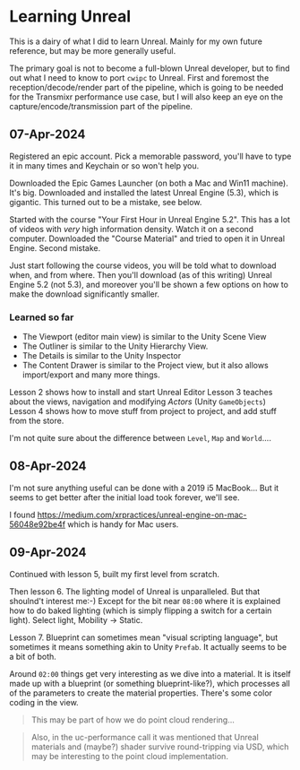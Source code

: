 # Learning Unreal

This is a dairy of what I did to learn Unreal. Mainly for my own future reference, but may be more generally useful.

The primary goal is not to become a full-blown Unreal developer, but to find out what I need to know to port `cwipc` to Unreal. First and foremost the reception/decode/render part of the pipeline, which is going to be needed for the Transmixr performance use case, but I will also keep an eye on the capture/encode/transmission part of the pipeline.

## 07-Apr-2024

Registered an epic account. Pick a memorable password, you'll have to type it in many times and Keychain or so won't help you.

Downloaded the Epic Games Launcher (on both a Mac and Win11 machine). It's big. Downloaded and installed the latest Unreal Engine (5.3), which is gigantic. This turned out to be a mistake, see below.

Started with the course "Your First Hour in Unreal Engine 5.2". This has a lot of videos with _very_ high information density. Watch it on a second computer.
Downloaded the "Course Material" and tried to open it in Unreal Engine. Second mistake.

Just start following the course videos, you will be told what to download when, and from where. Then you'll download (as of this writing) Unreal Engine 5.2 (not 5.3), and moreover you'll be shown a few options on how to make the download significantly smaller.

### Learned so far

- The Viewport (editor main view) is similar to the Unity Scene View
- The Outliner is similar to the Unity Hierarchy View.
- The Details is similar to the Unity Inspector
- The Content Drawer is similar to the Project view, but it also allows import/export and many more things.

Lesson 2 shows how to install and start Unreal Editor
Lesson 3 teaches about the views, navigation and modifying _Actors_ (Unity `GameObjects`)
Lesson 4 shows how to move stuff from project to project, and add stuff from the store.

I'm not quite sure about the difference between `Level`, `Map` and `World`....

## 08-Apr-2024

I'm not sure anything useful can be done with a 2019 i5 MacBook... But it seems to get better after the initial load took forever, we'll see.

I found <https://medium.com/xrpractices/unreal-engine-on-mac-56048e92be4f> which is handy for Mac users.

## 09-Apr-2024

Continued with lesson 5, built my first level from scratch.

Then lesson 6. The lighting model of Unreal is unparalleled. But that shoulnd't interest me:-) Except for the bit near `08:00` where it is explained how to do baked lighting (which is simply flipping a switch for a certain light). Select light, Mobility -> Static.

Lesson 7. Blueprint can sometimes mean "visual scripting language", but sometimes it means something akin to Unity `Prefab`. It actually seems to be a bit of both.

Around `02:00` things get very interesting as we dive into a material. It is itself made up with a blueprint (or something blueprint-like?), which processes all of the parameters to create the material properties. There's some color coding in the view.

> This may be part of how we do point cloud rendering...

> Also, in the uc-performance call it was mentioned that Unreal materials and (maybe?) shader survive round-tripping via USD, which may be interesting to the point cloud implementation.



 